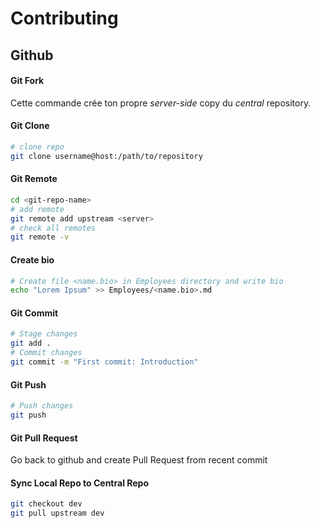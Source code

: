 # Contributing

## Github

#### Git Fork

Cette commande crée ton propre _server-side_ copy du _central_ repository. 

#### Git Clone

```bash
# clone repo
git clone username@host:/path/to/repository
```

#### Git Remote

```bash
cd <git-repo-name>
# add remote
git remote add upstream <server>
# check all remotes
git remote -v
```

#### Create bio

```bash
# Create file <name.bio> in Employees directory and write bio
echo "Lorem Ipsum" >> Employees/<name.bio>.md
```

#### Git Commit

```bash
# Stage changes
git add .
# Commit changes
git commit -m "First commit: Introduction"
```

#### Git Push

```bash
# Push changes
git push
```

#### Git Pull Request

Go back to github and create Pull Request from recent commit

#### Sync Local Repo to Central Repo

```bash
git checkout dev
git pull upstream dev
```